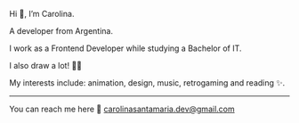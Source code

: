 Hi 👋, I’m Carolina.

A developer from Argentina. 

I work as a Frontend Developer while studying a Bachelor of IT.

I also draw a lot! 👩‍🎨

My interests include: animation, design, music, retrogaming and reading ✨.

------------

You can reach me here 📧 carolinasantamaria.dev@gmail.com 

<!---
cartografa/cartografa is a ✨ special ✨ repository because its `README.md` (this file) appears on your GitHub profile.
You can click the Preview link to take a look at your changes.
--->

